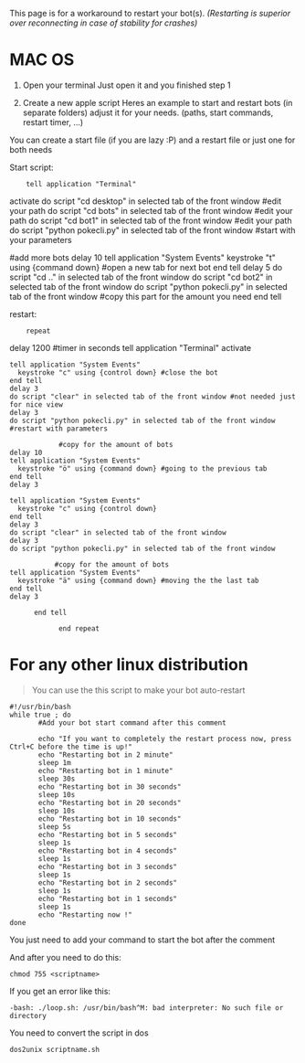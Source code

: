 This page is for a workaround to restart your bot(s).
_(Restarting is superior over reconnecting in case of stability for crashes)_

# MAC OS
1. Open your terminal
Just open it and you finished step 1

2. Create a new apple script
Heres an example to start and restart  bots (in separate folders) adjust it for your needs. (paths, start commands, restart timer, ...)

You can create a start file (if you are lazy :P) and a restart file or just one for both needs

Start script:

        tell application "Terminal"
  activate
  do script "cd desktop" in selected tab of the front window  #edit your path
  do script "cd bots" in selected tab of the front window     #edit your path
  do script "cd bot1" in selected tab of the front window     #edit your path
  do script "python pokecli.py" in selected tab of the front window   #start with your parameters

  #add more bots
  delay 10
  tell application "System Events"
    keystroke "t" using {command down} #open a new tab for next bot
  end tell
  delay 5
  do script "cd .." in selected tab of the front window
  do script "cd bot2" in selected tab of the front window
  do script "python pokecli.py" in selected tab of the front window
  #copy this part for the amount you need
       end tell

restart:

        repeat

  delay 1200  #timer in seconds
  tell application "Terminal"
    activate

    tell application "System Events"
      keystroke "c" using {control down} #close the bot
    end tell
    delay 3
    do script "clear" in selected tab of the front window #not needed just for nice view
    delay 3
    do script "python pokecli.py" in selected tab of the front window #restart with parameters

                #copy for the amount of bots
    delay 10
    tell application "System Events"
      keystroke "ö" using {command down} #going to the previous tab
    end tell
    delay 3

    tell application "System Events"
      keystroke "c" using {control down}
    end tell
    delay 3
    do script "clear" in selected tab of the front window
    delay 3
    do script "python pokecli.py" in selected tab of the front window

               #copy for the amount of bots
    tell application "System Events"
      keystroke "ä" using {command down} #moving the the last tab
    end tell
    delay 3

          end tell

                end repeat
               
 
 # For any other linux distribution
 
 > You can use the this script to make your bot auto-restart
 
 ```
 #!/usr/bin/bash
while true ; do
		#Add your bot start command after this comment
		
		echo "If you want to completely the restart process now, press Ctrl+C before the time is up!"
		echo "Restarting bot in 2 minute" 
		sleep 1m
		echo "Restarting bot in 1 minute"
		sleep 30s
		echo "Restarting bot in 30 seconds"
		sleep 10s
		echo "Restarting bot in 20 seconds"
		sleep 10s
		echo "Restarting bot in 10 seconds"
		sleep 5s  
		echo "Restarting bot in 5 seconds"
		sleep 1s
		echo "Restarting bot in 4 seconds"
		sleep 1s
		echo "Restarting bot in 3 seconds"
		sleep 1s
		echo "Restarting bot in 2 seconds"
		sleep 1s
		echo "Restarting bot in 1 seconds"
		sleep 1s
		echo "Restarting now !"
done

```

You just need to add your command to start the bot after the comment

And after you need to do this:
```
chmod 755 <scriptname>
```
If you get an error like this:
```
-bash: ./loop.sh: /usr/bin/bash^M: bad interpreter: No such file or directory

```
You need to convert the script in dos

```
dos2unix scriptname.sh
```
